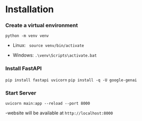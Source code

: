 # Installation

### Create a virtual environment
` python -m venv venv `

- Linux:
` source venv/bin/activate`

- Windows: `.\venv\Scripts\activate.bat`

### Install FastAPI
`pip install fastapi uvicorn`
`pip install -q -U google-genai`

### Start Server
`uvicorn main:app --reload --port 8000`

-website will be available at `http://localhost:8000`

